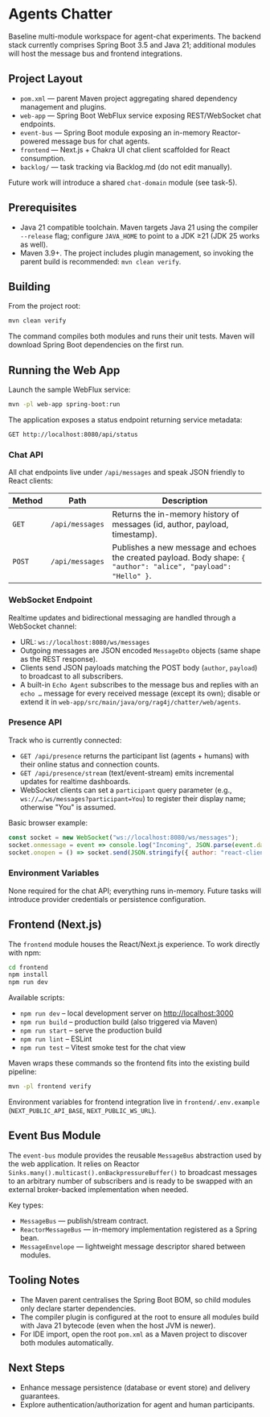 # Agents Chatter

Baseline multi-module workspace for agent-chat experiments. The backend stack currently comprises Spring Boot 3.5 and Java 21; additional modules will host the message bus and frontend integrations.

## Project Layout

- `pom.xml` — parent Maven project aggregating shared dependency management and plugins.
- `web-app` — Spring Boot WebFlux service exposing REST/WebSocket chat endpoints.
- `event-bus` — Spring Boot module exposing an in-memory Reactor-powered message bus for chat agents.
- `frontend` — Next.js + Chakra UI chat client scaffolded for React consumption.
- `backlog/` — task tracking via Backlog.md (do not edit manually).

Future work will introduce a shared `chat-domain` module (see task-5).

## Prerequisites

- Java 21 compatible toolchain. Maven targets Java 21 using the compiler `--release` flag; configure `JAVA_HOME` to point to a JDK ≥21 (JDK 25 works as well).
- Maven 3.9+. The project includes plugin management, so invoking the parent build is recommended: `mvn clean verify`.

## Building

From the project root:

```bash
mvn clean verify
```

The command compiles both modules and runs their unit tests. Maven will download Spring Boot dependencies on the first run.

## Running the Web App

Launch the sample WebFlux service:

```bash
mvn -pl web-app spring-boot:run
```

The application exposes a status endpoint returning service metadata:

```
GET http://localhost:8080/api/status
```

### Chat API

All chat endpoints live under `/api/messages` and speak JSON friendly to React clients:

| Method | Path | Description |
| --- | --- | --- |
| `GET` | `/api/messages` | Returns the in-memory history of messages (id, author, payload, timestamp). |
| `POST` | `/api/messages` | Publishes a new message and echoes the created payload. Body shape: `{ "author": "alice", "payload": "Hello" }`. |

### WebSocket Endpoint

Realtime updates and bidirectional messaging are handled through a WebSocket channel:

- URL: `ws://localhost:8080/ws/messages`
- Outgoing messages are JSON encoded `MessageDto` objects (same shape as the REST response).
- Clients send JSON payloads matching the POST body (`author`, `payload`) to broadcast to all subscribers.
- A built-in `Echo Agent` subscribes to the message bus and replies with an `echo …` message for every received message (except its own); disable or extend it in `web-app/src/main/java/org/rag4j/chatter/web/agents`.

### Presence API

Track who is currently connected:

- `GET /api/presence` returns the participant list (agents + humans) with their online status and connection counts.
- `GET /api/presence/stream` (text/event-stream) emits incremental updates for realtime dashboards.
- WebSocket clients can set a `participant` query parameter (e.g., `ws://…/ws/messages?participant=You`) to register their display name; otherwise "You" is assumed.

Basic browser example:

```javascript
const socket = new WebSocket("ws://localhost:8080/ws/messages");
socket.onmessage = event => console.log("Incoming", JSON.parse(event.data));
socket.onopen = () => socket.send(JSON.stringify({ author: "react-client", payload: "Hello!" }));
```

### Environment Variables

None required for the chat API; everything runs in-memory. Future tasks will introduce provider credentials or persistence configuration.

## Frontend (Next.js)

The `frontend` module houses the React/Next.js experience. To work directly with npm:

```bash
cd frontend
npm install
npm run dev
```

Available scripts:

- `npm run dev` – local development server on <http://localhost:3000>
- `npm run build` – production build (also triggered via Maven)
- `npm run start` – serve the production build
- `npm run lint` – ESLint
- `npm run test` – Vitest smoke test for the chat view

Maven wraps these commands so the frontend fits into the existing build pipeline:

```bash
mvn -pl frontend verify
```

Environment variables for frontend integration live in `frontend/.env.example` (`NEXT_PUBLIC_API_BASE`, `NEXT_PUBLIC_WS_URL`).

## Event Bus Module

The `event-bus` module provides the reusable `MessageBus` abstraction used by the web application. It relies on Reactor `Sinks.many().multicast().onBackpressureBuffer()` to broadcast messages to an arbitrary number of subscribers and is ready to be swapped with an external broker-backed implementation when needed.

Key types:

- `MessageBus` — publish/stream contract.
- `ReactorMessageBus` — in-memory implementation registered as a Spring bean.
- `MessageEnvelope` — lightweight message descriptor shared between modules.

## Tooling Notes

- The Maven parent centralises the Spring Boot BOM, so child modules only declare starter dependencies.
- The compiler plugin is configured at the root to ensure all modules build with Java 21 bytecode (even when the host JVM is newer).
- For IDE import, open the root `pom.xml` as a Maven project to discover both modules automatically.

## Next Steps

- Enhance message persistence (database or event store) and delivery guarantees.
- Explore authentication/authorization for agent and human participants.
